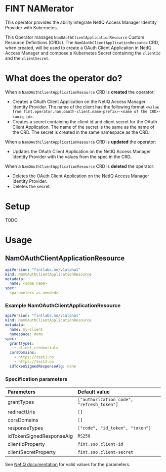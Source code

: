 # FINT NAMerator

This operator provides the ability integrate NetIQ Access Manager Identity Provider with Kubernetes.

This Operator manages `NamOAuthClientApplicationResource` Custom Resource Definitions (CRDs).
The `NamOAuthClientApplicationResource` CRD, when created, will be used to create a OAuth Client Applicaiton in
NetIQ Access Manager and compose a Kubernetes Secret containing the `clientId` and the `clientSecret`.

# What does the operator do?

When a `NamOAuthClientApplicationResource` CRD is **created** the operator:

- Creates a OAuth Client Application on the NetIQ Access Manager Identity Provider. The name of the client has the
  following
  format `<value from fint.operator.nam.oauth-client.name-prefix>-<name of the CRD>-<uniq id>`.
- Creates a secret containing the client id and client secret for the OAuth Client Application. The name of the secret
  is the same as the name of the CRD. The secret is created in the same namespace as the CRD.

When a `NamOAuthClientApplicationResource` CRD is **updated** the operator:

- Updates the OAuth Client Application on the NetIQ Access Manager Identity Provider with the values from the spec in
  the CRD.

When a `NamOAuthClientApplicationResource` CRD is **deleted** the operator:

- Deletes the OAuth Client Application on the NetIQ Access Manager Identity Provider.
- Deletes the secret.

# Setup

TODO

# Usage

## NamOAuthClientApplicationResource

```yaml
apiVersion: "fintlabs.no/v1alpha1"
kind: NamOAuthClientApplicationResource
metadata:
  name: <some name>
spec:
  <parameters as needed>
```

### Example NamOAuthClientApplicationResource

```yaml
apiVersion: "fintlabs.no/v1alpha1"
kind: NamOAuthClientApplicationResource
metadata:
  name: my-client
  namespace: demo
spec:
  grantTypes:
    - client_credentials
  corsDomains:
    - https://test1.no
    - https://test2.no
  idTokenSignedResponseAlg: none
```

### Specification parameters

| Parameters               | Default value                             |
|:-------------------------|:------------------------------------------|
| grantTypes               | `["authorization_code", "refresh_token"]` |
| redirectUris             | `[]`                                      |
| corsDomains              | `[]`                                      |
| responseTypes            | `["code", "id_token", "token"]`           |
| idTokenSignedResponseAlg | `RS256`                                   |
| clientIdProperty         | `fint.sso.client-id`                      |
| clientSecretProperty     | `fint.sso.client-secret`                  |

See [NetIQ documentation](https://www.microfocus.com/documentation/access-manager/developer-documentation-5.0/oauth-application-developer-guide/registration-endpoint-details.html#mod-client-app)
for valid values for the parameters.
